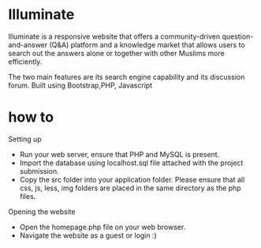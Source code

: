 # Illuminate
Illuminate is a responsive website that offers a community-driven question-and-answer (Q&A) platform and a knowledge market that allows users to search out the answers alone or together with other Muslims more efficiently. 

The two main features are its search engine capability and its discussion forum. 
Built using Bootstrap,PHP, Javascript

# how to 

Setting up
- Run your web server, ensure that PHP and MySQL is present.
- Import the database using localhost.sql file attached with the project submission.
- Copy the src folder into your application folder.  Please ensure that all css, js, less, img folders are placed in the same directory as the php files.

Opening the website
- Open the homepage.php file on your web browser.
- Navigate the website as a guest or login :) 
